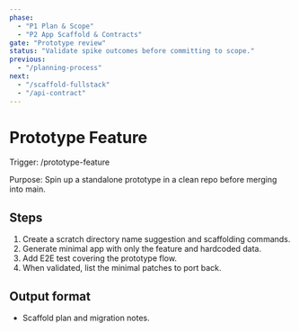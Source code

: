 ```yaml
---
phase:
  - "P1 Plan & Scope"
  - "P2 App Scaffold & Contracts"
gate: "Prototype review"
status: "Validate spike outcomes before committing to scope."
previous:
  - "/planning-process"
next:
  - "/scaffold-fullstack"
  - "/api-contract"
---
```


# Prototype Feature

Trigger: /prototype-feature

Purpose: Spin up a standalone prototype in a clean repo before merging into main.

## Steps

1. Create a scratch directory name suggestion and scaffolding commands.
2. Generate minimal app with only the feature and hardcoded data.
3. Add E2E test covering the prototype flow.
4. When validated, list the minimal patches to port back.

## Output format

- Scaffold plan and migration notes.

